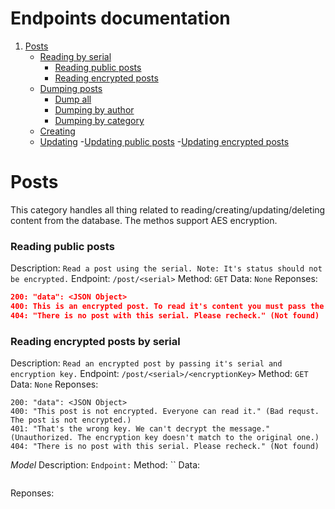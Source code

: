 # Endpoints documentation
1. [Posts](#posts)
    - [Reading by serial](#reading-by-serial)
        - [Reading public posts](#reading-public-posts)
        - [Reading encrypted posts](#reading-encrypted-posts)
    - [Dumping posts](#dumping-posts)
        - [Dump all](#dump-all)
        - [Dumping by author](#dumping-by-author)
        - [Dumping by category](#dumping-by-category)
    - [Creating](#creating)
    - [Updating](#updating)
        -[Updating public posts](#updating-public-posts)
        -[Updating encrypted posts](#updating-encrypted-posts)

# Posts
This category handles all thing related to reading/creating/updating/deleting content from the database. The methos support AES encryption.

### Reading public posts
Description: `Read a post using the serial. Note: It's status should not be encrypted.`
Endpoint: `/post/<serial>`
Method: `GET`
Data: `None`
Reponses:
```JSON
200: "data": <JSON Object>
400: This is an encrypted post. To read it's content you must pass the encryption key (Bad request. The post is encrypted.)
404: "There is no post with this serial. Please recheck." (Not found)
```

### Reading encrypted posts by serial
Description: `Read an encrypted post by passing it's serial and encryption key.`
Endpoint: `/post/<serial>/<encryptionKey>`
Method: `GET`
Data: `None`
Reponses: 
```
200: "data": <JSON Object>
400: "This post is not encrypted. Everyone can read it." (Bad requst. The post is not encrypted.)
401: "That's the wrong key. We can't decrypt the message."(Unauthorized. The encryption key doesn't match to the original one.)
404: "There is no post with this serial. Please recheck." (Not found)
```

_Model_
Description: ``
Endpoint: ``
Method: ``
Data: 
```
```
Reponses: 
```
```